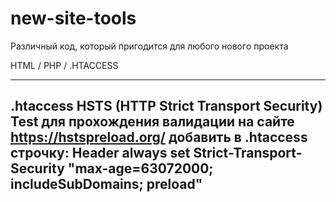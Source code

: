# new-site-tools
Различный код, который пригодится для любого нового проекта

HTML / PHP / .HTACCESS

-----------------------------------------------------------
.htaccess
HSTS (HTTP Strict Transport Security) Test
для прохождения валидации на сайте https://hstspreload.org/
добавить в .htaccess строчку:
Header always set Strict-Transport-Security "max-age=63072000; includeSubDomains; preload"
-----------------------------------------------------------
